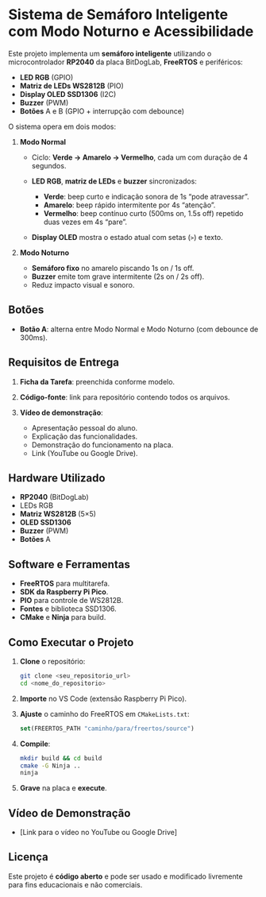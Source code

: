 # Sistema de Semáforo Inteligente com Modo Noturno e Acessibilidade

Este projeto implementa um **semáforo inteligente** utilizando o microcontrolador **RP2040** da placa BitDogLab, **FreeRTOS** e periféricos:

* **LED RGB** (GPIO)
* **Matriz de LEDs WS2812B** (PIO)
* **Display OLED SSD1306** (I2C)
* **Buzzer** (PWM)
* **Botões** A e B (GPIO + interrupção com debounce)

O sistema opera em dois modos:

1. **Modo Normal**

   * Ciclo: **Verde → Amarelo → Vermelho**, cada um com duração de 4 segundos.
   * **LED RGB**, **matriz de LEDs** e **buzzer** sincronizados:

     * **Verde**: beep curto e indicação sonora de 1s “pode atravessar”.
     * **Amarelo**: beep rápido intermitente por 4s “atenção”.
     * **Vermelho**: beep contínuo curto (500ms on, 1.5s off) repetido duas vezes em 4s “pare”.
   * **Display OLED** mostra o estado atual com setas (`>`) e texto.

2. **Modo Noturno**

   * **Semáforo fixo** no amarelo piscando 1s on / 1s off.
   * **Buzzer** emite tom grave intermitente (2s on / 2s off).
   * Reduz impacto visual e sonoro.

## Botões

* **Botão A**: alterna entre Modo Normal e Modo Noturno (com debounce de 300ms).

## Requisitos de Entrega

1. **Ficha da Tarefa**: preenchida conforme modelo.
2. **Código-fonte**: link para repositório contendo todos os arquivos.
3. **Vídeo de demonstração**:

   * Apresentação pessoal do aluno.
   * Explicação das funcionalidades.
   * Demonstração do funcionamento na placa.
   * Link (YouTube ou Google Drive).

## Hardware Utilizado

* **RP2040** (BitDogLab)
* LEDs RGB
* **Matriz WS2812B** (5×5)
* **OLED SSD1306**
* **Buzzer** (PWM)
* **Botões** A

## Software e Ferramentas

* **FreeRTOS** para multitarefa.
* **SDK da Raspberry Pi Pico**.
* **PIO** para controle de WS2812B.
* **Fontes** e biblioteca SSD1306.
* **CMake** e **Ninja** para build.

## Como Executar o Projeto

1. **Clone** o repositório:

   ```bash
   git clone <seu_repositorio_url>
   cd <nome_do_repositorio>
   ```
2. **Importe** no VS Code (extensão Raspberry Pi Pico).
3. **Ajuste** o caminho do FreeRTOS em `CMakeLists.txt`:

   ```cmake
   set(FREERTOS_PATH "caminho/para/freertos/source")
   ```
4. **Compile**:

   ```bash
   mkdir build && cd build
   cmake -G Ninja ..
   ninja
   ```
5. **Grave** na placa e **execute**.

## Vídeo de Demonstração

* \[Link para o vídeo no YouTube ou Google Drive]

## Licença

Este projeto é **código aberto** e pode ser usado e modificado livremente para fins educacionais e não comerciais.
